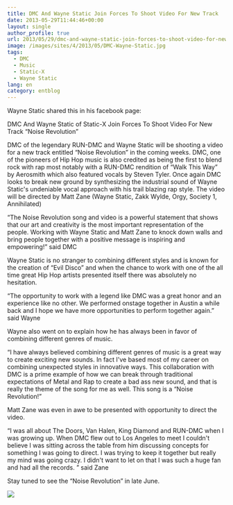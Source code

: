 ```yaml
---
title: DMC And Wayne Static Join Forces To Shoot Video For New Track
date: 2013-05-29T11:44:46+00:00
layout: single
author_profile: true
url: 2013/05/29/dmc-and-wayne-static-join-forces-to-shoot-video-for-new-track/
image: /images/sites/4/2013/05/DMC-Wayne-Static.jpg
tags:
  - DMC
  - Music
  - Static-X
  - Wayne Static
lang: en
category: entblog
---
```

Wayne Static shared this in his facebook page:

DMC And Wayne Static of Static-X Join Forces To Shoot Video For New Track &#8220;Noise Revolution&#8221;

DMC of the legendary RUN-DMC and Wayne Static will be shooting a video for a new track entitled &#8220;Noise Revolution&#8221; in the coming weeks. DMC, one of the pioneers of Hip Hop music is also credited as being the first to blend rock with rap most notably with a RUN-DMC rendition of &#8220;Walk This Way&#8221; by Aerosmith which also featured vocals by Steven Tyler. Once again DMC looks to break new ground by synthesizing the industrial sound of Wayne Static's undeniable vocal approach with his trail blazing rap style. The video will be directed by Matt Zane (Wayne Static, Zakk Wylde, Orgy, Society 1, Annihilated)

&#8220;The Noise Revolution song and video is a powerful statement that shows that our art and creativity is the most important representation of the people. Working with Wayne Static and Matt Zane to knock down walls and bring people together with a positive message is inspiring and empowering!&#8221; said DMC

Wayne Static is no stranger to combining different styles and is known for the creation of &#8220;Evil Disco&#8221; and when the chance to work with one of the all time great Hip Hop artists presented itself there was absolutely no hesitation.

&#8220;The opportunity to work with a legend like DMC was a great honor and an experience like no other. We performed onstage together in Austin a while back and I hope we have more opportunities to perform together again.&#8221; said Wayne

Wayne also went on to explain how he has always been in favor of combining different genres of music.

&#8220;I have always believed combining different genres of music is a great way to create exciting new sounds. In fact I've based most of my career on combining unexpected styles in innovative ways. This collaboration with DMC is a prime example of how we can break through traditional expectations of Metal and Rap to create a bad ass new sound, and that is really the theme of the song for me as well. This song is a &#8220;Noise Revolution!&#8221;

Matt Zane was even in awe to be presented with opportunity to direct the video.

&#8220;I was all about The Doors, Van Halen, King Diamond and RUN-DMC when I was growing up. When DMC flew out to Los Angeles to meet I couldn't believe I was sitting across the table from him discussing concepts for something I was going to direct. I was trying to keep it together but really my mind was going crazy. I didn't want to let on that I was such a huge fan and had all the records. &#8221; said Zane

Stay tuned to see the &#8220;Noise Revolution&#8221; in late June.

![](/images/2013/05/DMC-Wayne-Static.jpg)